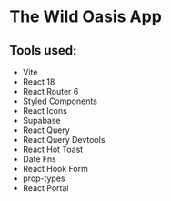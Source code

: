 # The Wild Oasis App

<!-- <img src="screenshot-1.png" width="500px"/>
<img src="screenshot-2.png" width="500px"/>
<img src="screenshot-3.png" width="500px"/>
<img src="screenshot-4.png" width="500px"/> -->

## Tools used:

-   Vite
-   React 18
-   React Router 6
-   Styled Components
-   React Icons
-   Supabase
-   React Query
-   React Query Devtools
-   React Hot Toast
-   Date Fns
-   React Hook Form
-   prop-types
-   React Portal

<!-- [Link to project](https://) -->
